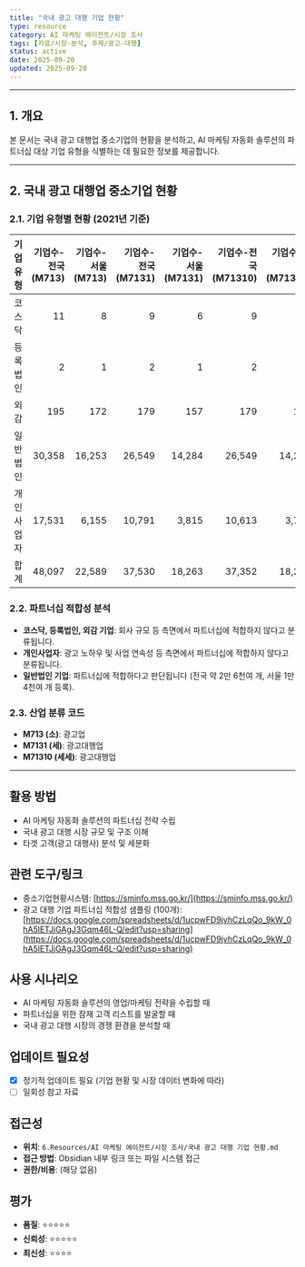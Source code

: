 ```yaml
---
title: "국내 광고 대행 기업 현황"
type: resource
category: AI 마케팅 에이전트/시장 조사
tags: [자료/시장-분석, 주제/광고-대행]
status: active
date: 2025-09-20
updated: 2025-09-20
---
```



---

## 1. 개요

본 문서는 국내 광고 대행업 중소기업의 현황을 분석하고, AI 마케팅 자동화 솔루션의 파트너십 대상 기업 유형을 식별하는 데 필요한 정보를 제공합니다.

---

## 2. 국내 광고 대행업 중소기업 현황

### 2.1. 기업 유형별 현황 (2021년 기준)

| 기업유형 | 기업수-전국<br>(M713) | 기업수-서울<br>(M713) | 기업수-전국<br>(M7131) | 기업수-서울<br>(M7131) | 기업수-전국<br>(M71310) | 기업수-서울<br>(M71310) |
| :----- | ---------------: | ---------------: | ----------------: | ----------------: | -----------------: | -----------------: |
| 코스닥 | 11 | 8 | 9 | 6 | 9 | 6 |
| 등록법인 | 2 | 1 | 2 | 1 | 2 | 1 |
| 외감 | 195 | 172 | 179 | 157 | 179 | 157 |
| 일반법인 | 30,358 | 16,253 | 26,549 | 14,284 | 26,549 | 14,284 |
| 개인사업자 | 17,531 | 6,155 | 10,791 | 3,815 | 10,613 | 3,760 |
| 합계 | 48,097 | 22,589 | 37,530 | 18,263 | 37,352 | 18,208 |

### 2.2. 파트너십 적합성 분석

-   **코스닥, 등록법인, 외감 기업**: 회사 규모 등 측면에서 파트너십에 적합하지 않다고 분류됩니다.
-   **개인사업자**: 광고 노하우 및 사업 연속성 등 측면에서 파트너십에 적합하지 않다고 분류됩니다.
-   **일반법인 기업**: 파트너십에 적합하다고 판단됩니다 (전국 약 2만 6천여 개, 서울 1만 4천여 개 등록).

### 2.3. 산업 분류 코드

-   **M713 (소)**: 광고업
-   **M7131 (세)**: 광고대행업
-   **M71310 (세세)**: 광고대행업

---

## 활용 방법
- AI 마케팅 자동화 솔루션의 파트너십 전략 수립
- 국내 광고 대행 시장 규모 및 구조 이해
- 타겟 고객(광고 대행사) 분석 및 세분화

## 관련 도구/링크
- 중소기업현황시스템: [https://sminfo.mss.go.kr/](https://sminfo.mss.go.kr/)
- 광고 대행 기업 파트너십 적합성 샘플링 (100개): [https://docs.google.com/spreadsheets/d/1ucpwFD9jvhCzLqQo_9kW_0hA5lETJjGAgJ3Gqm46L-Q/edit?usp=sharing](https://docs.google.com/spreadsheets/d/1ucpwFD9jvhCzLqQo_9kW_0hA5lETJjGAgJ3Gqm46L-Q/edit?usp=sharing)

## 사용 시나리오
- AI 마케팅 자동화 솔루션의 영업/마케팅 전략을 수립할 때
- 파트너십을 위한 잠재 고객 리스트를 발굴할 때
- 국내 광고 대행 시장의 경쟁 환경을 분석할 때

## 업데이트 필요성
- [x] 정기적 업데이트 필요 (기업 현황 및 시장 데이터 변화에 따라)
- [ ] 일회성 참고 자료

## 접근성
- **위치**: `6.Resources/AI 마케팅 에이전트/시장 조사/국내 광고 대행 기업 현황.md`
- **접근 방법**: Obsidian 내부 링크 또는 파일 시스템 접근
- **권한/비용**: (해당 없음)

## 평가
- **품질**: ⭐⭐⭐⭐⭐
- **신뢰성**: ⭐⭐⭐⭐⭐
- **최신성**: ⭐⭐⭐⭐


